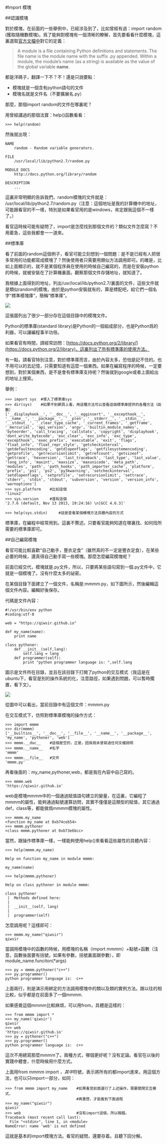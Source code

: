 #Import 模塊

##認識模塊

對於模塊，在前面的一些舉例中，已經涉及到了，比如曾經有過：import random (獲取隨機數模塊)。爲了能夠對模塊有一個清晰的瞭解，首先要看看什麼模塊，這裏選取[官方文檔中](https://docs.python.org/2/tutorial/modules.html)對它的定義：

>A module is a file containing Python definitions and statements. The file name is the module name with the suffix .py appended. Within a module, the module’s name (as a string) is available as the value of the global variable __name__.

都是洋碼子，翻譯一下不？不！還是只說要點：

- 模塊就是一個含有python語句的文件
- 模塊名就是文件名（不要擴展名.py）

那麼，那個import random的文件在哪裏呢？

用曾經講過的那個法寶：help()函數看看：

    >>> help(random)

然後就出現：

    NAME
        random - Random variable generators.

    FILE
        /usr/local/lib/python2.7/random.py

    MODULE DOCS
        http://docs.python.org/library/random

    DESCRIPTION
        ...

這裏非常明顯的告訴我們，random模塊的文件就是： /usr/local/lib/python2.7/random.py（注意：這個地址是我的計算機中的地址，可能跟看官的不一樣，特別是如果看官用的是windows，肯定跟我這個不一樣了。）

看官這時候可能有疑問了，import是怎麼找到那個文件的？類似文件怎麼寫？不用着急，這些我都會一一道來。

##標準庫

看了前面的random這個例子，看官可能立刻想到一個問題：是不是已經有人把很多常用的功能都寫成模塊了？然後使用者只需要用類似方法調用即可。的確是，比如上面顯示的，就不是某個程序員在使用的時候自己編寫的，而是在安裝python的時候，就被安裝在了計算機裏面。觀察那個文件存儲地址，就知道了。

我根據上面得到的地址，列出/usr/local/lib/python2.7/裏面的文件，這些文件就是類似random的模塊，由於是python安裝就有的，算是標配吧，給它們一個名字“標準模塊庫”，簡稱“標準庫”。

![](https://raw.githubusercontent.com/qiwsir/ITArticles/master/Pictures/22201.png)

這張圖列出了很少一部分存在這個目錄中的模塊文件。

Python的標準庫(standard library)是Python的一個組成部分，也是Python爲的利器，可以讓編程事半功倍。

如果看官有時間，請經常訪問：[https://docs.python.org/2/library/](https://docs.python.org/2/library)，這裏列出了所有標準庫的使用方法。

有一點，請看官特別注意，對於標準庫而言，由於內容太多，恐怕是記不住的。也不用可以的去記憶，只需要知道有這麼一個東西。如果在編寫程序的時候，一定要想到，對於某個東西，是不是會有標準庫支持呢？然後就到google或者上面給出的地址上搜索。

舉例：

    >>> import sys  #導入了標準庫sys
    >>> dir(sys)    #如果不到網頁上看，用這種方法可以查看這個標準庫提供的各種方法（函數）
    ['__displayhook__', '__doc__', '__egginsert', '__excepthook__', '__name__', '__package__', '__plen', '__stderr__', '__stdin__', '__stdout__', '_clear_type_cache', '_current_frames', '_getframe', '_mercurial', 'api_version', 'argv', 'builtin_module_names', 'byteorder', 'call_tracing', 'callstats', 'copyright', 'displayhook', 'dont_write_bytecode', 'exc_clear', 'exc_info', 'exc_type', 'excepthook', 'exec_prefix', 'executable', 'exit', 'flags', 'float_info', 'float_repr_style', 'getcheckinterval', 'getdefaultencoding', 'getdlopenflags', 'getfilesystemencoding', 'getprofile', 'getrecursionlimit', 'getrefcount', 'getsizeof', 'gettrace', 'hexversion', 'last_traceback', 'last_type', 'last_value', 'long_info', 'maxint', 'maxsize', 'maxunicode', 'meta_path', 'modules', 'path', 'path_hooks', 'path_importer_cache', 'platform', 'prefix', 'ps1', 'ps2', 'py3kwarning', 'setcheckinterval', 'setdlopenflags', 'setprofile', 'setrecursionlimit', 'settrace', 'stderr', 'stdin', 'stdout', 'subversion', 'version', 'version_info', 'warnoptions']
    >>> sys.platform    #比如這個
    'linux2'
    >>> sys.version     #還有這個
    '2.7.6 (default, Nov 13 2013, 19:24:16) \n[GCC 4.6.3]'

    >>> help(sys.stdin)     #這是查看某個模塊方法具體內容的方式

標準庫，在編程中經常用到。這裏不贅述。只要看官能夠知道在哪裏找、如何找所需要的標準庫即可。

##自己編寫模塊

看官可能比較喜歡“自己動手，豐衣足食”（雖然真的不一定是豐衣足食），在某些必要的時候，還真得自己動手寫一些模塊。那麼怎麼編寫模塊呢？

前面已經交代，模塊就是.py文件，所以，只要將某些語句寫到一個.py文件中，它就是一個模塊了。沒有什麼太多的祕密。

在某個目錄下面建立了一個文件，名稱是:mmmm.py，如下圖所示，然後編輯這個文件內容。編輯好後保存。

代碼是文件內容：

    #!/usr/bin/env python
    #coding:utf-8

    web = "https://qiwsir.github.io"

    def my_name(name):
        print name

    class pythoner:
        def __init__(self,lang):
            self.lang = lang
        def programmer(self):
            print "python programmer language is: ",self.lang

圖示是文件所在目錄，並且在該目錄下打開了python的交互模式（我這是在ubuntu下，看官是別的操作系統的化，注意路徑，如果遇到問題，可以暫時擱置，看下文）。

![](https://raw.githubusercontent.com/qiwsir/ITArticles/master/Pictures/22301.png)

從圖中可以看出，當前目錄中有這個文件：mmmm.py

在交互模式下，仿照對標準庫模塊的操作方式：

    >>> import mmmm
    >>> dir(mmmm)
    ['__builtins__', '__doc__', '__file__', '__name__', '__package__', 'my_name', 'pythoner', 'web']
    >>> mmmm.__doc__    #這個是空的，正是，因爲我未曾寫過任何文檔說明
    >>> mmmm.__name__   #名字
    'mmmm'
    >>> mmmm.__file__   #文件
    'mmmm.py'

再看後面的：my_name,pythoner,web，都是我在內容中自己寫的。

    >>> mmmm.web
    'https://qiwsir.github.io'

web是模塊mmmm中的一個通過賦值語句建立的變量，在這裏，它編程了mmmm的屬性，能夠通過點號運算訪問，其實不僅僅是這類型的賦值，其它通過def，class等，都能做爲mmmm模塊的屬性。

    >>> mmmm.my_name
    <function my_name at 0xb74ceb54>
    >>> mmmm.pythoner
    <class mmmm.pythoner at 0xb73e6bcc>

當然，跟操作標準庫一樣，一樣能夠使用help()來看看這些屬性的具體內容：

    >>> help(mmmm.my_name)

    Help on function my_name in module mmmm:

    my_name(name)

    >>> help(mmmm.pythoner)

    Help on class pythoner in module mmmm:

    class pythoner
     |  Methods defined here:
     |
     |  __init__(self, lang)
     |
     |  programmer(self)

怎麼調用呢？這樣即可：

    >>> mmmm.my_name("qiwsir")
    qiwsir

當調用模塊中的函數的時候，用模塊的名稱（import mmmm）+點號+函數（注意，函數後面要有括號，如果有參數，括號裏面跟參數），即 module_name.funciton(*args)

    >>> py = mmmm.pythoner("c++")
    >>> py.programmer()
    python programmer language is:  c++

上面兩行，則是演示用綁定的方法調用模塊中的類以及類的實例方法。跟以往的相比較，似乎都是在前面多了一個mmmm.

如果感覺這個mmmm比較麻煩，可以用from，具體是這樣的：

    >>> from mmmm import *
    >>> my_name('qiwsir')
    qiwsir
    >>> web
    'https://qiwsir.github.io'
    >>> py = pythoner("c++")
    >>> py.programmer()
    python programmer language is:  c++

這次不用總寫那麼mmmm了。兩種方式，哪個更好呢？沒有定論。看官在以後的實踐中體會，什麼時候用什麼方式。

上面用from mmmm import *，其中*符號，表示將所有的都import進來，用這個方法，也可以只import一部分，如同：

    >>> from mmmm import my_name    #如果看官前面運行了上述操作，需要關閉交互模式，
                                    #再重啓，才能看到下面過程
    >>> my_name("qiwsir")
    qiwsir
    >>> web                         #沒有import這個，所以報錯。
    Traceback (most recent call last):
      File "<stdin>", line 1, in <module>
    NameError: name 'web' is not defined

這就是基本的import模塊方法。看官的疑問，還要存着。且聽下回分解。
